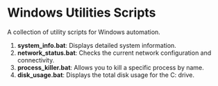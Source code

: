 # Windows Utilities Scripts
A collection of utility scripts for Windows automation.
1. **system_info.bat**: Displays detailed system information.
2. **network_status.bat**: Checks the current network configuration and connectivity.
3. **process_killer.bat**: Allows you to kill a specific process by name.
4. **disk_usage.bat**: Displays the total disk usage for the C: drive.
